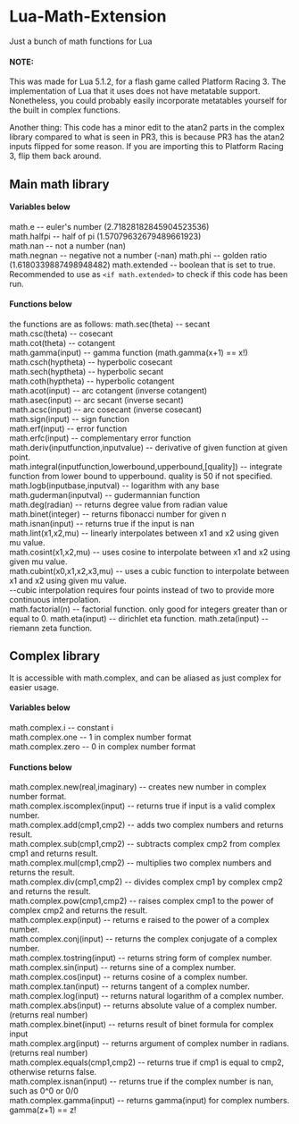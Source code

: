 # Lua-Math-Extension
Just a bunch of math functions for Lua

#### NOTE: 
This was made for Lua 5.1.2, for a flash game called Platform Racing 3. The implementation of Lua that it uses does not have metatable support.
Nonetheless, you could probably easily incorporate metatables yourself for the built in complex functions.

Another thing: This code has a minor edit to the atan2 parts in the complex library compared to what is seen in PR3, this is because PR3 has the atan2 inputs flipped for some reason. If you are importing this to Platform Racing 3, flip them back around.

## Main math library

#### Variables below
math.e -- euler's number (2.71828182845904523536)  
math.halfpi -- half of pi (1.57079632679489661923)  
math.nan -- not a number (nan)  
math.negnan -- negative not a number (-nan)
math.phi -- golden ratio (1.6180339887498948482)
math.extended -- boolean that is set to true. Recommended to use as `<if math.extended>` to check if this code has been run.  

#### Functions below  
the functions are as follows:
math.sec(theta) -- secant       
math.csc(theta) -- cosecant     
math.cot(theta) -- cotangent    
math.gamma(input) -- gamma function (math.gamma(x+1) == x!)     
math.csch(hyptheta) -- hyperbolic cosecant      
math.sech(hyptheta) -- hyperbolic secant        
math.coth(hyptheta) -- hyperbolic cotangent     
math.acot(input) -- arc cotangent (inverse cotangent)   
math.asec(input) -- arc secant (inverse secant)         
math.acsc(input) -- arc cosecant (inverse cosecant)     
math.sign(input) -- sign function       
math.erf(input) -- error function       
math.erfc(input) -- complementary error function        
math.deriv(inputfunction,inputvalue) -- derivative of given function at given point.    
math.integral(inputfunction,lowerbound,upperbound,[quality]) -- integrate function from lower bound to upperbound. quality is 50 if not specified.     
math.logb(inputbase,inputval) -- logarithm with any base        
math.guderman(inputval) -- gudermannian function        
math.deg(radian) -- returns degree value from radian value      
math.binet(integer) -- returns fibonacci number for given n     
math.isnan(input) -- returns true if the input is nan   
math.lint(x1,x2,mu) -- linearly interpolates between x1 and x2 using given mu value.    
math.cosint(x1,x2,mu) -- uses cosine to interpolate between x1 and x2 using given mu value.     
math.cubint(x0,x1,x2,x3,mu) -- uses a cubic function to interpolate between x1 and x2 using given mu value.     
--cubic interpolation requires four points instead of two to provide more continuous interpolation.   
math.factorial(n) -- factorial function. only good for integers greater than or equal to 0.
math.eta(input) -- dirichlet eta function.
math.zeta(input) -- riemann zeta function.

## Complex library     
It is accessible with math.complex, and can be aliased as just complex for easier usage.      

#### Variables below   
math.complex.i -- constant i    
math.complex.one -- 1 in complex number format    
math.complex.zero -- 0 in complex number format   

#### Functions below   
math.complex.new(real,imaginary) -- creates new number in complex number format.        
math.complex.iscomplex(input) -- returns true if input is a valid complex number.       
math.complex.add(cmp1,cmp2) -- adds two complex numbers and returns result.     
math.complex.sub(cmp1,cmp2) -- subtracts complex cmp2 from complex cmp1 and returns result.     
math.complex.mul(cmp1,cmp2) -- multiplies two complex numbers and returns the result.   
math.complex.div(cmp1,cmp2) -- divides complex cmp1 by complex cmp2 and returns the result.     
math.complex.pow(cmp1,cmp2) -- raises complex cmp1 to the power of complex cmp2 and returns the result.     
math.complex.exp(input) -- returns e raised to the power of a complex number.   
math.complex.conj(input) -- returns the complex conjugate of a complex number.  
math.complex.tostring(input) -- returns string form of complex number.  
math.complex.sin(input) -- returns sine of a complex number.    
math.complex.cos(input) -- returns cosine of a complex number.  
math.complex.tan(input) -- returns tangent of a complex number.   
math.complex.log(input) -- returns natural logarithm of a complex number.       
math.complex.abs(input) -- returns absolute value of a complex number. (returns real number)    
math.complex.binet(input) -- returns result of binet formula for complex input  
math.complex.arg(input) -- returns argument of complex number in radians. (returns real number)      
math.complex.equals(cmp1,cmp2) -- returns true if cmp1 is equal to cmp2, otherwise returns false.       
math.complex.isnan(input) -- returns true if the complex number is nan, such as 0^0 or 0/0      
math.complex.gamma(input) -- returns gamma(input) for complex numbers. gamma(z+1) == z!         
